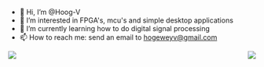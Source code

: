 - 👋 Hi, I’m @Hoog-V
- 👀 I’m interested in FPGA's, mcu's and simple desktop applications
- 🌱 I’m currently learning how to do digital signal processing
- 📫 How to reach me: send an email to hogeweyv@gmail.com

<!---
Hoog-V/Hoog-V is a ✨ special ✨ repository because its `README.md` (this file) appears on your GitHub profile.
You can click the Preview link to take a look at your changes.
--->
<p align="center">
  <img src="https://github-readme-stats.vercel.app/api?username=hoog-v&theme=radical&show_icons=true&include_all_commits=true&count_private=true&line_height=28" align="left">
  <img src="https://github-readme-stats.vercel.app/api/top-langs/?username=hoog-v&layout=compact&theme=radical&card_width=250&langs_count=10" align="right">
</p>
